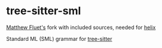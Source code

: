 # tree-sitter-sml

[Matthew Fluet's](https://github.com/MatthewFluet/tree-sitter-sml) fork with included sources, needed for [helix](https://github.com/helix-editor/helix)

Standard ML (SML) grammar for [tree-sitter](https://tree-sitter.github.io/tree-sitter/)
